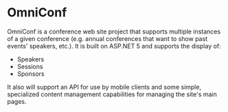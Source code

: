 # OmniConf

OmniConf is a conference web site project that supports multiple instances of a given conference (e.g. annual conferences that want to show past events' speakers, etc.). It is built on ASP.NET 5 and supports the display of:

* Speakers
* Sessions
* Sponsors

It also will support an API for use by mobile clients and some simple, specialized content management capabilities for managing the site's main pages.
